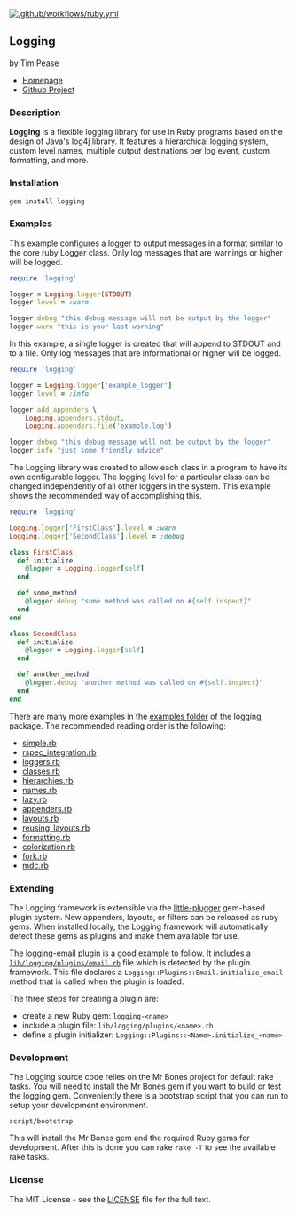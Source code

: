[![.github/workflows/ruby.yml](https://github.com/TwP/logging/actions/workflows/ruby.yml/badge.svg)](https://github.com/TwP/logging/actions/workflows/ruby.yml)

## Logging
by Tim Pease

* [Homepage](http://rubygems.org/gems/logging)
* [Github Project](https://github.com/TwP/logging)

### Description

**Logging** is a flexible logging library for use in Ruby programs based on the
design of Java's log4j library. It features a hierarchical logging system,
custom level names, multiple output destinations per log event, custom
formatting, and more.

### Installation

```
gem install logging
```

### Examples

This example configures a logger to output messages in a format similar to the
core ruby Logger class. Only log messages that are warnings or higher will be
logged.

```ruby
require 'logging'

logger = Logging.logger(STDOUT)
logger.level = :warn

logger.debug "this debug message will not be output by the logger"
logger.warn "this is your last warning"
```

In this example, a single logger is created that will append to STDOUT and to a
file. Only log messages that are informational or higher will be logged.

```ruby
require 'logging'

logger = Logging.logger['example_logger']
logger.level = :info

logger.add_appenders \
    Logging.appenders.stdout,
    Logging.appenders.file('example.log')

logger.debug "this debug message will not be output by the logger"
logger.info "just some friendly advice"
```

The Logging library was created to allow each class in a program to have its
own configurable logger. The logging level for a particular class can be
changed independently of all other loggers in the system. This example shows
the recommended way of accomplishing this.

```ruby
require 'logging'

Logging.logger['FirstClass'].level = :warn
Logging.logger['SecondClass'].level = :debug

class FirstClass
  def initialize
    @logger = Logging.logger[self]
  end

  def some_method
    @logger.debug "some method was called on #{self.inspect}"
  end
end

class SecondClass
  def initialize
    @logger = Logging.logger[self]
  end

  def another_method
    @logger.debug "another method was called on #{self.inspect}"
  end
end
```

There are many more examples in the [examples folder](/examples) of the logging
package. The recommended reading order is the following:

* [simple.rb](/examples/simple.rb)
* [rspec_integration.rb](/examples/rspec_integration.rb)
* [loggers.rb](/examples/loggers.rb)
* [classes.rb](/examples/classes.rb)
* [hierarchies.rb](/examples/hierarchies.rb)
* [names.rb](/examples/names.rb)
* [lazy.rb](/examples/lazy.rb)
* [appenders.rb](/examples/appenders.rb)
* [layouts.rb](/examples/layouts.rb)
* [reusing_layouts.rb](/examples/reusing_layouts.rb)
* [formatting.rb](/examples/formatting.rb)
* [colorization.rb](/examples/colorization.rb)
* [fork.rb](/examples/fork.rb)
* [mdc.rb](/examples/mdc.rb)

### Extending

The Logging framework is extensible via the [little-plugger](https://github.com/twp/little-plugger)
gem-based plugin system. New appenders, layouts, or filters can be released as ruby
gems. When installed locally, the Logging framework will automatically detect
these gems as plugins and make them available for use.

The [logging-email](https://github.com/twp/logging-email) plugin is a good
example to follow. It includes a [`lib/logging/plugins/email.rb`](https://github.com/twp/logging-email/tree/master/lib/logging/plugins/email.rb)
file which is detected by the plugin framework. This file declares a
`Logging::Plugins::Email.initialize_email` method that is called when the plugin
is loaded.

The three steps for creating a plugin are:

* create a new Ruby gem: `logging-<name>`
* include a plugin file: `lib/logging/plugins/<name>.rb`
* define a plugin initializer: `Logging::Plugins::<Name>.initialize_<name>`

### Development

The Logging source code relies on the Mr Bones project for default rake tasks.
You will need to install the Mr Bones gem if you want to build or test the
logging gem. Conveniently there is a bootstrap script that you can run to setup
your development environment.

```
script/bootstrap
```

This will install the Mr Bones gem and the required Ruby gems for development.
After this is done you can rake `rake -T` to see the available rake tasks.

### License

The MIT License - see the [LICENSE](/LICENSE) file for the full text.
